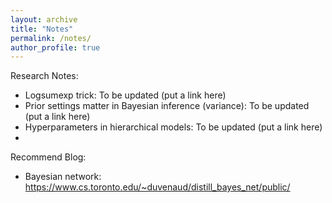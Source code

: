 ```yaml
---
layout: archive
title: "Notes"
permalink: /notes/
author_profile: true
---
```


Research Notes:
- Logsumexp trick: To be updated (put a link here)
- Prior settings matter in Bayesian inference (variance): To be updated (put a link here)
- Hyperparameters in hierarchical models: To be updated (put a link here)
- 

Recommend Blog:
- Bayesian network: https://www.cs.toronto.edu/~duvenaud/distill_bayes_net/public/
